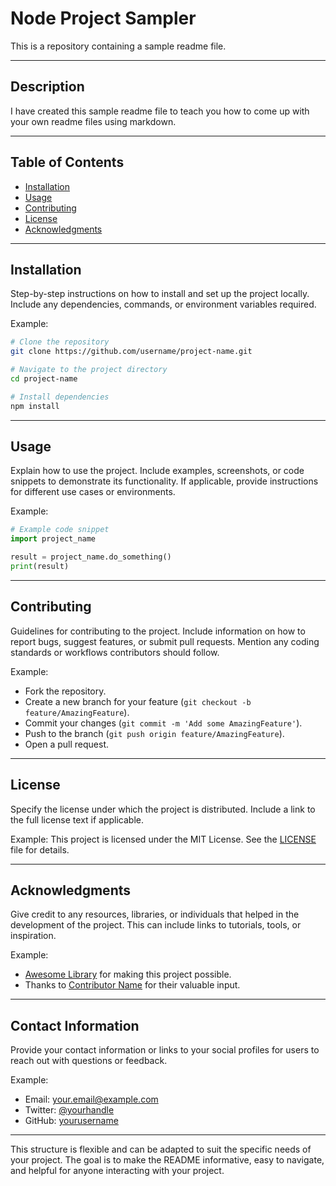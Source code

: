 # **Node Project Sampler**

This is a repository containing a sample readme file.

---

## **Description**

I have created this sample readme file to teach you how to come up with your own readme files using markdown.

---

## **Table of Contents**

- [Installation](#installation)
- [Usage](#usage)
- [Contributing](#contributing)
- [License](#license)
- [Acknowledgments](#acknowledgments)

---

## **Installation**

Step-by-step instructions on how to install and set up the project locally. Include any dependencies, commands, or environment variables required.

Example:
```bash
# Clone the repository
git clone https://github.com/username/project-name.git

# Navigate to the project directory
cd project-name

# Install dependencies
npm install
```

---

## **Usage**

Explain how to use the project. Include examples, screenshots, or code snippets to demonstrate its functionality. If applicable, provide instructions for different use cases or environments.

Example:
```python
# Example code snippet
import project_name

result = project_name.do_something()
print(result)
```

---

## **Contributing**

Guidelines for contributing to the project. Include information on how to report bugs, suggest features, or submit pull requests. Mention any coding standards or workflows contributors should follow.

Example:
- Fork the repository.
- Create a new branch for your feature (`git checkout -b feature/AmazingFeature`).
- Commit your changes (`git commit -m 'Add some AmazingFeature'`).
- Push to the branch (`git push origin feature/AmazingFeature`).
- Open a pull request.

---

## **License**

Specify the license under which the project is distributed. Include a link to the full license text if applicable.

Example:
This project is licensed under the MIT License. See the [LICENSE](LICENSE) file for details.

---

## **Acknowledgments**

Give credit to any resources, libraries, or individuals that helped in the development of the project. This can include links to tutorials, tools, or inspiration.

Example:
- [Awesome Library](https://github.com/awesome/library) for making this project possible.
- Thanks to [Contributor Name](https://github.com/contributor) for their valuable input.

---

## **Contact Information**

Provide your contact information or links to your social profiles for users to reach out with questions or feedback.

Example:
- Email: your.email@example.com
- Twitter: [@yourhandle](https://twitter.com/yourhandle)
- GitHub: [yourusername](https://github.com/yourusername)

---

This structure is flexible and can be adapted to suit the specific needs of your project. The goal is to make the README informative, easy to navigate, and helpful for anyone interacting with your project.
